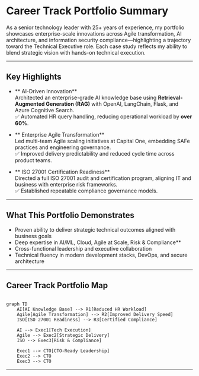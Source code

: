 # Career Track Portfolio Summary

As a senior technology leader with 25+ years of experience, my portfolio showcases enterprise-scale innovations across Agile transformation, AI architecture, and information security compliance—highlighting a trajectory toward the Technical Executive role. Each case study reflects my ability to blend strategic vision with hands-on technical execution.

---

## Key Highlights

- ** AI-Driven Innovation**  
  Architected an enterprise-grade AI knowledge base using **Retrieval-Augmented Generation (RAG)** with OpenAI, LangChain, Flask, and Azure Cognitive Search.  
  ✅ Automated HR query handling, reducing operational workload by **over 60%**.

- ** Enterprise Agile Transformation**  
  Led multi-team Agile scaling initiatives at Capital One, embedding SAFe practices and engineering governance.  
  ✅ Improved delivery predictability and reduced cycle time across product teams.

- ** ISO 27001 Certification Readiness**  
  Directed a full ISO 27001 audit and certification program, aligning IT and business with enterprise risk frameworks.  
  ✅ Established repeatable compliance governance models.

---

## What This Portfolio Demonstrates

- Proven ability to deliver strategic technical outcomes aligned with business goals  
- Deep expertise in AI/ML, Cloud, Agile at Scale, Risk & Compliance**  
- Cross-functional leadership and executive collaboration  
- Technical fluency in modern development stacks, DevOps, and secure architecture

---

## Career Track Portfolio Map

```mermaid

graph TD
    AI[AI Knowledge Base] --> R1[Reduced HR Workload]
    Agile[Agile Transformation] --> R2[Improved Delivery Speed]
    ISO[ISO 27001 Readiness] --> R3[Certified Compliance]

    AI --> Exec1[Tech Execution]
    Agile --> Exec2[Strategic Delivery]
    ISO --> Exec3[Risk & Compliance]

    Exec1 --> CTO[CTO-Ready Leadership]
    Exec2 --> CTO
    Exec3 --> CTO

```

---

